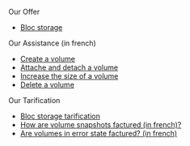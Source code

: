 Our Offer                                                           
                                                                      
*   [Bloc storage](https://www.cloudwatt.com/en/products.html)                
                         
Our Assistance (in french)                                                           
                                                                      
*   [Create a volume](https://support.cloudwatt.com/kb/faq/stockage-bloc/comment-creer-un-volume.html)                              
*   [Attache and detach a volume](https://support.cloudwatt.com/kb/faq/stockage-bloc/comment-attacher-detacher-un-volume-a-une-instance.html)          
*   [Increase the size of a volume](https://support.cloudwatt.com/kb/faq/stockage-bloc/comment-augmenter-la-taille-d-un-volume.html)    
*   [Delete a volume](https://support.cloudwatt.com/kb/faq/stockage-bloc/comment-supprimer-un-volume.html)  

Our Tarification                                                           
                                                                      
*   [Bloc storage tarification](https://www.cloudwatt.com/en/pricing.html)
*   [How are volume snapshots factured (in french)?](https://support.cloudwatt.com/kb/faq/paiement-et-facturation/comment-mes-instantanes-sont-ils-factures.html)
*   [Are volumes in error state factured? (in french)](https://support.cloudwatt.com/kb/faq/stockage-bloc/mes-volumes-en-statut-erreur-sont-ils-factures.html)
